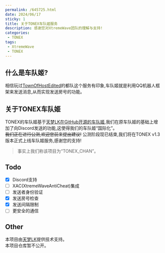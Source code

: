 ```yaml
---
permalink: /645725.html
date: 2024/06/17
sticky: 1
title: 关于TONEX车队姬服务
description: 感谢您对XtremeWave团队的理解与支持!
categories:
 - TONEX
tags:
 - XtremeWave
 - TONEX
---
```

## 什么是车队姬?
相信玩过[TownOfHostEdited](https://github.com/KARPED1EM/TownOfNext/tree/TOHE)的都队这个服务有印象,车队姬就是利用QQ机器人框架来发送消息,从而实现发送房号的功能。

## 关于TONEX车队姬
TONEX的车队姬基于[天梦LK在GitHub开源的车队姬](https://github.com/TianMengLucky/CDJ),我们在原车队姬的基础上增加了向Discord发送的功能,这使得我们的车队姬“国际化”。<br>
~~我们正在进行公测,欢迎您前来提出建议!~~ 公测阶段现已结束,我们将在TONEX v1.3版本正式上线车队姬服务,感谢您的支持!
> 事实上我们称该项目为“TONEX_CHAN”。

## Todo
 - [x] Discord支持
 - [ ] XAC(XtremeWaveAntiCheat)集成
 - [ ] 发送者身份验证
 - [x] 发送房号检查
 - [x] 发送间隔限制
 - [ ] 更安全的通信

## Other
本项目由[天梦LK](https://github.com/TianMengLucky)提供技术支持。<br>
本项目仓库暂不公开。